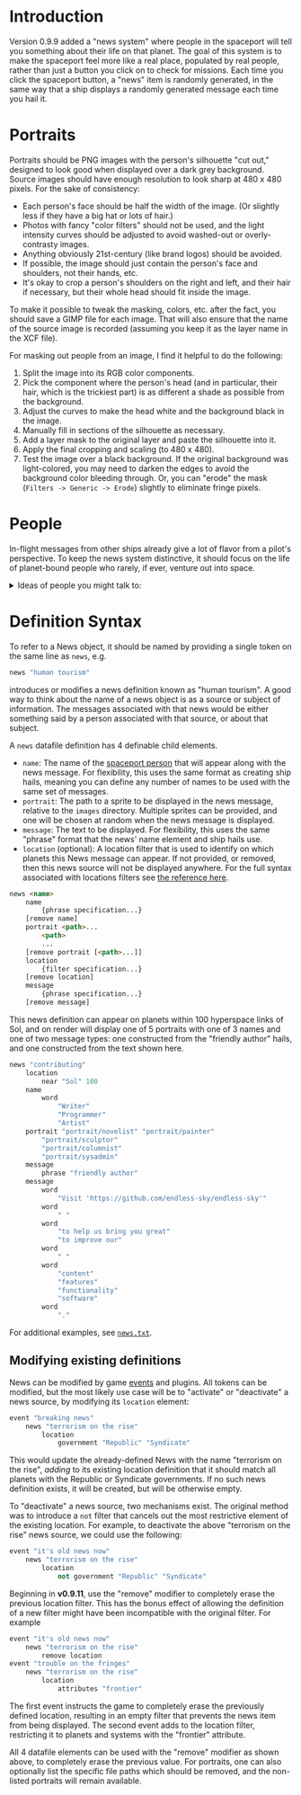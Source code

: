 # Introduction

Version 0.9.9 added a "news system" where people in the spaceport will tell you something about their life on that planet. The goal of this system is to make the spaceport feel more like a real place, populated by real people, rather than just a button you click on to check for missions. Each time you click the spaceport button, a "news" item is randomly generated, in the same way that a ship displays a randomly generated message each time you hail it.

# Portraits

Portraits should be PNG images with the person's silhouette "cut out," designed to look good when displayed over a dark grey background. Source images should have enough resolution to look sharp at 480 x 480 pixels. For the sake of consistency:

* Each person's face should be half the width of the image. (Or slightly less if they have a big hat or lots of hair.)
* Photos with fancy "color filters" should not be used, and the light intensity curves should be adjusted to avoid washed-out or overly-contrasty images.
* Anything obviously 21st-century (like brand logos) should be avoided.
* If possible, the image should just contain the person's face and shoulders, not their hands, etc.
* It's okay to crop a person's shoulders on the right and left, and their hair if necessary, but their whole head should fit inside the image.

To make it possible to tweak the masking, colors, etc. after the fact, you should save a GIMP file for each image. That will also ensure that the name of the source image is recorded (assuming you keep it as the layer name in the XCF file).

For masking out people from an image, I find it helpful to do the following:

1. Split the image into its RGB color components.
2. Pick the component where the person's head (and in particular, their hair, which is the trickiest part) is as different a shade as possible from the background.
3. Adjust the curves to make the head white and the background black in the image.
4. Manually fill in sections of the silhouette as necessary.
5. Add a layer mask to the original layer and paste the silhouette into it.
6. Apply the final cropping and scaling (to 480 x 480).
7. Test the image over a black background. If the original background was light-colored, you may need to darken the edges to avoid the background color bleeding through. Or, you can "erode" the mask (`Filters -> Generic -> Erode`) slightly to eliminate fringe pixels.

# People

In-flight messages from other ships already give a lot of flavor from a pilot's perspective. To keep the news system distinctive, it should focus on the life of planet-bound people who rarely, if ever, venture out into space.

<details><summary>Ideas of people you might talk to:</summary>

* unemployed youth
* union organizer
* dock worker
* sidewalk sweeper
* domestic worker / housekeeper
* groundskeeper
* hair stylist
* bellhop
* tour guide
* day care worker
* retail worker
* travel agent
* street vendor
* human resources worker
* salesperson
* cattle / sheep farmer
* cafe worker
* hotel manager
* artist
* musician
* street perfomer
* factory worker
* loan officer
* revenue agent
* tax preparer
* hyperspace relay engineer
* architect
* geological engineer
* transport pilot
* agricultural scientist
* factory inspector
* agricultural inspector
* forester
* epidemiologist
* atmospheric scientist
* hydrologist
* economist
* survey researcher
* urban planner
* company psychologist
* nuclear technician
* lawyer
* rehabilitation worker
* social worker
* substance abuse counselor
* legal assistant
* reporter
* teacher
* museum curator
* librarian
* painter
* fashion designer
* actor
* athlete
* technical writer
* doctor
* medical researcher
* surgeon
* nurse
* dietitian
* personal trainer
* genetic counselor
* police detective
* security guard
* chef
* bartender
* waiter / waitress
* insurance agent
* carpenter
* stone mason
* plumber
* roofer
* derrick operator
* explosives worker
* bank teller
* fisherman
* meat packer
* baker
* machinist
* welder
* tailor
* power plant operator
* chauffeur
* crane operator
* excavation specialist
</details>

<a name="syntax">

# Definition Syntax
</a>

To refer to a News object, it should be named by providing a single token on the same line as `news`, e.g.
```c++
news "human tourism"
```
introduces or modifies a news definition known as "human tourism". A good way to think about the name of a news object is as a source or subject of information. The messages associated with that news would be either something said by a person associated with that source, or about that subject.

A `news` datafile definition has 4 definable child elements. 
* `name`: The name of the [spaceport person](#People) that will appear along with the news message. For flexibility, this uses the same format as creating ship hails, meaning you can define any number of names to be used with the same set of messages.
* `portrait`: The path to a sprite to be displayed in the news message, relative to the `images` directory. Multiple sprites can be provided, and one will be chosen at random when the news message is displayed.
* `message`: The text to be displayed. For flexibility, this uses the same "phrase" format that the news' name element and ship hails use.
* `location` (optional): A location filter that is used to identify on which planets this News message can appear. If not provided, or removed, then this news source will not be displayed anywhere. For the full syntax associated with locations filters see [the reference here](CreatingMissions#filters).

```html
news <name>
    name
        {phrase specification...}
    [remove name]
    portrait <path>...
        <path>
        ...
    [remove portrait [<path>...]]
    location
        {filter specification...}
    [remove location]
    message
        {phrase specification...}
    [remove message]
```

This news definition can appear on planets within 100 hyperspace links of Sol, and on render will display one of 5 portraits with one of 3 names and one of two message types: one constructed from the "friendly author" hails, and one constructed from the text shown here.
```java
news "contributing"
    location
        near "Sol" 100
    name
        word
            "Writer"
            "Programmer"
            "Artist"
    portrait "portrait/novelist" "portrait/painter"
        "portrait/sculptor"
        "portrait/columnist"
        "portrait/sysadmin"
    message
        phrase "friendly author"
    message
        word
            "Visit 'https://github.com/endless-sky/endless-sky'"
        word
            " "
        word
            "to help us bring you great"
            "to improve our"
        word
            " "
        word
            "content"
            "features"
            "functionality"
            "software"
        word
            "."
```
For additional examples, see [`news.txt`](https://github.com/endless-sky/endless-sky/tree/master/data/news.txt).

<a name="modifying">

## Modifying existing definitions
</a>

News can be modified by game [events](CreatingEvents) and plugins. All tokens can be modified, but the most likely use case will be to "activate" or "deactivate" a news source, by modifying its `location` element:
```c++
event "breaking news"
    news "terrorism on the rise"
        location
            government "Republic" "Syndicate"
```
This would update the already-defined News with the name "terrorism on the rise", *adding* to its existing location definition that it should match all planets with the Republic or Syndicate governments. If no such news definition exists, it will be created, but will be otherwise empty.

To "deactivate" a news source, two mechanisms exist. The original method was to introduce a `not` filter that cancels out the most restrictive element of the existing location. For example, to deactivate the above "terrorism on the rise" news source, we could use the following:
```c++
event "it's old news now"
    news "terrorism on the rise"
        location
            not government "Republic" "Syndicate"
```

Beginning in **v0.9.11**, use the "remove" modifier to completely erase the previous location filter. This has the bonus effect of allowing the definition of a new filter might have been incompatible with the original filter. For example
```c++
event "it's old news now"
    news "terrorism on the rise"
        remove location
event "trouble on the fringes"
    news "terrorism on the rise"
        location
            attributes "frontier"
```
The first event instructs the game to completely erase the previously defined location, resulting in an empty filter that prevents the news item from being displayed. The second event adds to the location filter, restricting it to planets and systems with the "frontier" attribute.

All 4 datafile elements can be used with the "remove" modifier as shown above, to completely erase the previous value. For portraits, one can also optionally list the specific file paths which should be removed, and the non-listed portraits will remain available.